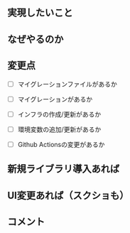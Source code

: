 ## 実現したいこと


## なぜやるのか



## 変更点

- [ ] マイグレーションファイルがあるか
- [ ] マイグレーションがあるか
- [ ] インフラの作成/更新があるか
- [ ] 環境変数の追加/更新があるか
- [ ] Github Actionsの変更があるか


## 新規ライブラリ導入あれば



## UI変更あれば（スクショも）




## コメント
